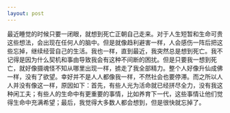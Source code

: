```yaml
---
layout: post
---
```


最近睡觉的时候只要一闭眼，就想到死亡正朝自己走来。对于人生短暂和生命可贵这些想法，会出现在任何人的脑中。但是就像趋利避害一样，人会感伤一阵后把这些忘掉，继续经营自己的生活。我也一样，直到最近，我突然总是想到死亡。我不记得是因为什么契机和事由导致我会有这种不间断的困扰。但是只要我一想到死亡，就好像摄魂怪不知从哪里出现一样，掳走了我全部精力。整个人好像升仙成佛一样，没有了欲望。幸好并不是人人都像我一样，不然社会也要停滞。而之所以人人并没有像这一样，原因如下：首先，有些人光为活命就已经拼尽全力，没有我这种闲工夫；有些人的生命中有更重要的事情，比如养育下一代，这些事情让他们觉得生命中充满希望；最后，我觉得大多数人都会想到，但是很快就忘掉了。
